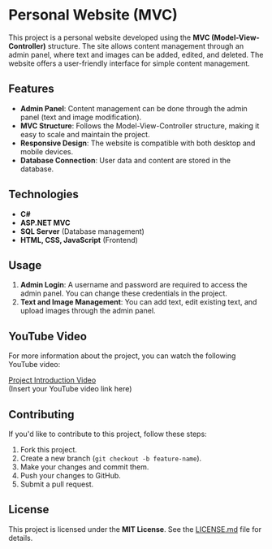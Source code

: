 # Personal Website (MVC)

This project is a personal website developed using the **MVC (Model-View-Controller)** structure. The site allows content management through an admin panel, where text and images can be added, edited, and deleted. The website offers a user-friendly interface for simple content management.

## Features

- **Admin Panel**: Content management can be done through the admin panel (text and image modification).
- **MVC Structure**: Follows the Model-View-Controller structure, making it easy to scale and maintain the project.
- **Responsive Design**: The website is compatible with both desktop and mobile devices.
- **Database Connection**: User data and content are stored in the database.

## Technologies

- **C#**
- **ASP.NET MVC**
- **SQL Server** (Database management)
- **HTML, CSS, JavaScript** (Frontend)

## Usage

1. **Admin Login**: A username and password are required to access the admin panel. You can change these credentials in the project.
2. **Text and Image Management**: You can add text, edit existing text, and upload images through the admin panel.

## YouTube Video

For more information about the project, you can watch the following YouTube video:

[Project Introduction Video](https://www.youtube.com/watch?v=VideoLink)  
(Insert your YouTube video link here)

## Contributing

If you'd like to contribute to this project, follow these steps:

1. Fork this project.
2. Create a new branch (`git checkout -b feature-name`).
3. Make your changes and commit them.
4. Push your changes to GitHub.
5. Submit a pull request.

## License

This project is licensed under the **MIT License**. See the [LICENSE.md](LICENSE.md) file for details.
